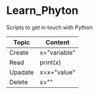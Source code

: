 # Learn_Phyton
Scripts to get in touch with Python

|Topic|Content  |
|--|--|
| Create| x="variable" |
| Read | print(x) |
| Upadate | x=x+"value" |
| Delete | x="" |